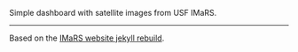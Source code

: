 Simple dashboard with satellite images from USF IMaRS.

--------------------------------------------------------------------

Based on the [IMaRS website jekyll rebuild](https://github.com/USF-IMARS/usf-imars.github.io).
